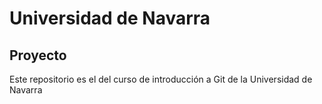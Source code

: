 # Universidad de Navarra

## Proyecto


Este repositorio es el del curso de introducción a Git de la Universidad de Navarra
